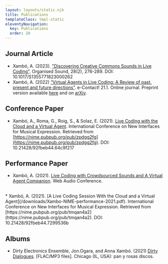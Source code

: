 ```yaml
---
layout: layouts/static.njk
title: Publications
templateClass: tmpl-static
eleventyNavigation:
  key: Publications
  order: 20
---
```


## Journal Article

* Xambó, A. (2023). ["Discovering Creative Commons Sounds in Live Coding"](https://www.cambridge.org/core/journals/organised-sound/article/discovering-creative-commons-sounds-in-live-coding/589A78F606268C256119823815213F06). Organised Sound, 28(2), 276-289. DOI: 10.1017/S1355771823000262
* Xambó, A. (2022) [“Virtual Agents in Live Coding: A Review of past, present and future directions”](https://econtact.ca/21_1/xambosedo_agents.html). e-Contact! 21.1. Online journal. Preprint version available [here](/downloads/Xambo-eContact-PREPRINT.pdf) and on [arXiv](https://arxiv.org/abs/2106.14835).


## Conference Paper

* Xambó, A., Roma, G., Roig, S., & Solaz, E. (2021). [Live Coding with the Cloud and a Virtual Agent](/downloads/Xambo-NIME-paper-2021.pdf). International Conference on New Interfaces for Musical Expression. Retrieved from [https://nime.pubpub.org/pub/zpdgg2fg](https://nime.pubpub.org/pub/zpdgg2fg). DOI: 10.21428/92fbeb44.64c9f217 


## Performance Paper

* Xambó, A. (2021). [Live Coding with Crowdsourced Sounds and A Virtual Agent Companion](/downloads/Xambo-WAC-performance-2021.pdf). Web Audio Conference.  
<br />
* Xambó, A. (2021). [A Live Coding Session With the Cloud and a Virtual Agent](/downloads/Xambo-NIME-performance-2021.pdf). International Conference on New Interfaces for Musical Expression. Retrieved from [https://nime.pubpub.org/pub/tmqan4a2](https://nime.pubpub.org/pub/tmqan4a2). DOI: 10.21428/92fbeb44.7299536b

## Albums

* Dirty Electronics Ensemble, Jon.Ogara, and Anna Xambó. (2021) [Dirty Dialogues](https://www.panyrosasdiscos.org/pyr313-dirty-electronics-ensemble-jon-ogara-and-anna-xambo-dirty-dialogues/). [FLAC/MP3 files]. Chicago (IL, USA): pan y rosas discos.
